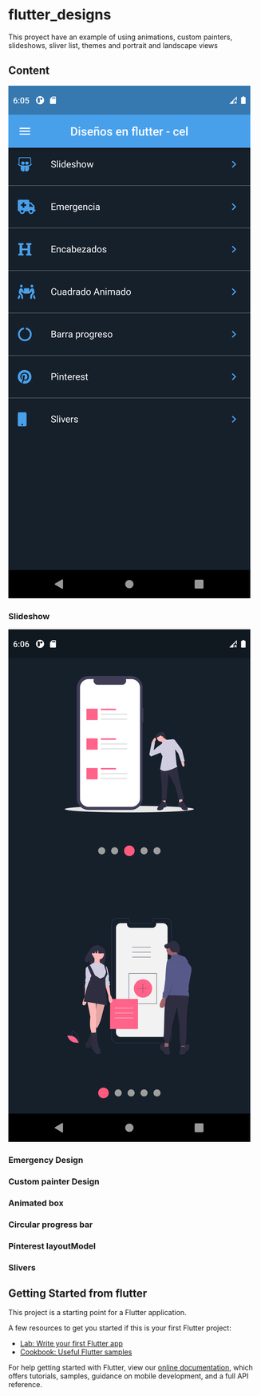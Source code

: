 # flutter_designs

This proyect have an example of using animations, custom painters, slideshows, sliver list, themes and portrait and landscape views

## Content

![main](https://github.com/richardzamora/flutter-designs/blob/main/screenshots/main.png?raw=true?width="200")

### Slideshow


![Slideshow view](https://github.com/richardzamora/flutter-designs/blob/main/screenshots/slideshow.png?raw=true)

### Emergency Design



### Custom painter Design



### Animated box



### Circular progress bar



### Pinterest layoutModel



### Slivers




## Getting Started from flutter

This project is a starting point for a Flutter application.

A few resources to get you started if this is your first Flutter project:

- [Lab: Write your first Flutter app](https://flutter.dev/docs/get-started/codelab)
- [Cookbook: Useful Flutter samples](https://flutter.dev/docs/cookbook)

For help getting started with Flutter, view our
[online documentation](https://flutter.dev/docs), which offers tutorials,
samples, guidance on mobile development, and a full API reference.
